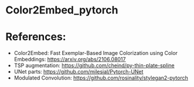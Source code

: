 # Color2Embed_pytorch

# References:
* Color2Embed: Fast Exemplar-Based Image Colorization using Color Embeddings: https://arxiv.org/abs/2106.08017
* TSP augmentation: https://github.com/cheind/py-thin-plate-spline
* UNet parts: https://github.com/milesial/Pytorch-UNet
* Modulated Convolution: https://github.com/rosinality/stylegan2-pytorch